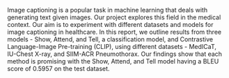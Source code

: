 Image captioning is a popular task in machine learning that deals with generating
text given images. Our project explores this field in the medical context. Our aim is to
experiment with different datasets and models for image captioning in healthcare. In this
report, we outline results from three models - Show, Attend, and Tell, a classification model,
and Contrastive Language-Image Pre-training (CLIP), using different datasets - MedICaT,
IU-Chest X-ray, and SIIM-ACR Pneumothorax. Our findings show that each method is
promising with the Show, Attend, and Tell model having a BLEU score of 0.5957 on the
test dataset.
